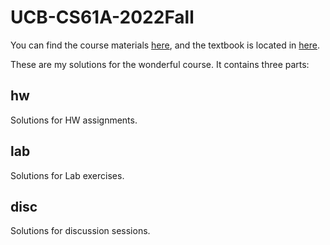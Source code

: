 # UCB-CS61A-2022Fall

You can find the course materials [here](https://inst.eecs.berkeley.edu/~cs61a/fa22/), 
and the textbook is located in [here](https://www.composingprograms.com/).

These are my solutions for the wonderful course. It contains three parts:

## hw 

Solutions for HW assignments.

## lab

Solutions for Lab exercises.

## disc

Solutions for discussion sessions.
